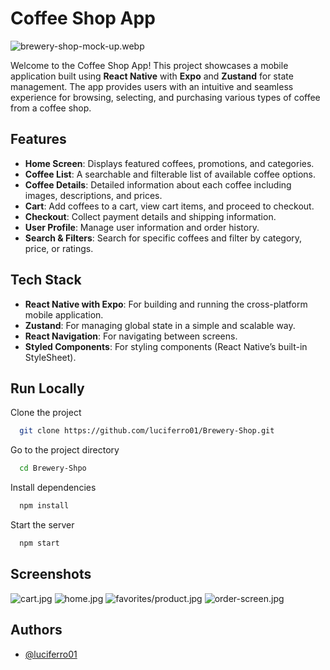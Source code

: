 
# Coffee Shop App

![brewery-shop-mock-up.webp](https://i.postimg.cc/SN7p2tMn/brewery-shop-mock-up-min.png)


Welcome to the Coffee Shop App! This project showcases a mobile application built using **React Native** with **Expo** and **Zustand** for state management. The app provides users with an intuitive and seamless experience for browsing, selecting, and purchasing various types of coffee from a coffee shop.

## Features

- **Home Screen**: Displays featured coffees, promotions, and categories.
- **Coffee List**: A searchable and filterable list of available coffee options.
- **Coffee Details**: Detailed information about each coffee including images, descriptions, and prices.
- **Cart**: Add coffees to a cart, view cart items, and proceed to checkout.
- **Checkout**: Collect payment details and shipping information.
- **User Profile**: Manage user information and order history.
- **Search & Filters**: Search for specific coffees and filter by category, price, or ratings.

## Tech Stack

- **React Native with Expo**: For building and running the cross-platform mobile application.
- **Zustand**: For managing global state in a simple and scalable way.
- **React Navigation**: For navigating between screens.
- **Styled Components**: For styling components (React Native’s built-in StyleSheet).


## Run Locally

Clone the project

```bash
  git clone https://github.com/luciferro01/Brewery-Shop.git
```

Go to the project directory

```bash
  cd Brewery-Shpo
```

Install dependencies

```bash
  npm install
```

Start the server

```bash
  npm start
```


## Screenshots

![cart.jpg](https://i.postimg.cc/vmbM2tL1/cart.jpg)
![home.jpg](https://i.postimg.cc/SsK4kQPk/home-screen.jpg)
![favorites/product.jpg](https://i.postimg.cc/SsthsF08/product-screen.jpg)
![order-screen.jpg](https://i.postimg.cc/HLzmq8B6/order-screen.jpg)

## Authors

- [@luciferro01](https://github.com/luciferro01/)
